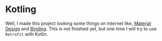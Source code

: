 # Kotling

Well, I made this project looking some things on internet like, [Material Design](https://material.io/design) and [Binding](https://proandroiddev.com/databinding-in-android-b3cb41a8e0c5). This is not finished yet, but one time I will try to use `Retrofit` with Kotlin.

